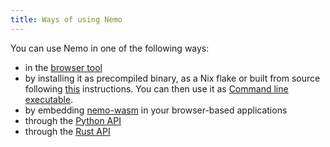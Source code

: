 ```yaml
---
title: Ways of using Nemo
---
```


You can use Nemo in one of the following ways:
- in the [browser tool](/nemo-doc/installation/browser)
- by installing it as precompiled binary, as a Nix flake or built from source following [this](/nemo-doc/installation/install) instructions. You can then use it as [Command line executable](/nemo-doc/installation/cli).
- by embedding [nemo-wasm](/nemo-doc/installation/wasm) in your  browser-based applications
- through the [Python API](/nemo-doc/installation/python)
- through the [Rust API](/nemo-doc/installation/rust)
